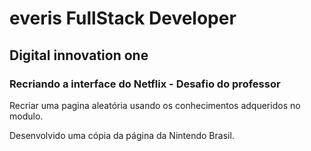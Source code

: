# everis FullStack Developer
## Digital innovation one

### Recriando a interface do Netflix - Desafio do professor
Recriar uma pagina aleatória usando os conhecimentos adqueridos no modulo. 

Desenvolvido uma cópia da página da Nintendo Brasil.

